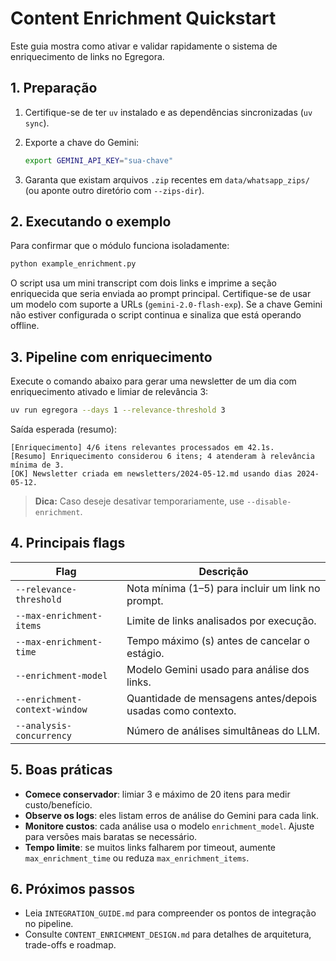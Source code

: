 # Content Enrichment Quickstart

Este guia mostra como ativar e validar rapidamente o sistema de enriquecimento de links no Egregora.

## 1. Preparação

1. Certifique-se de ter `uv` instalado e as dependências sincronizadas (`uv sync`).
2. Exporte a chave do Gemini:

   ```bash
   export GEMINI_API_KEY="sua-chave"
   ```

3. Garanta que existam arquivos `.zip` recentes em `data/whatsapp_zips/` (ou aponte outro diretório com `--zips-dir`).

## 2. Executando o exemplo

Para confirmar que o módulo funciona isoladamente:

```bash
python example_enrichment.py
```

O script usa um mini transcript com dois links e imprime a seção enriquecida que seria enviada ao prompt principal. Certifique-se de usar um modelo com suporte a URLs (`gemini-2.0-flash-exp`). Se a chave Gemini não estiver configurada o script continua e sinaliza que está operando offline.

## 3. Pipeline com enriquecimento

Execute o comando abaixo para gerar uma newsletter de um dia com enriquecimento ativado e limiar de relevância 3:

```bash
uv run egregora --days 1 --relevance-threshold 3
```

Saída esperada (resumo):

```
[Enriquecimento] 4/6 itens relevantes processados em 42.1s.
[Resumo] Enriquecimento considerou 6 itens; 4 atenderam à relevância mínima de 3.
[OK] Newsletter criada em newsletters/2024-05-12.md usando dias 2024-05-12.
```

> **Dica:** Caso deseje desativar temporariamente, use `--disable-enrichment`.

## 4. Principais flags

| Flag | Descrição |
| --- | --- |
| `--relevance-threshold` | Nota mínima (1–5) para incluir um link no prompt. |
| `--max-enrichment-items` | Limite de links analisados por execução. |
| `--max-enrichment-time` | Tempo máximo (s) antes de cancelar o estágio. |
| `--enrichment-model` | Modelo Gemini usado para análise dos links. |
| `--enrichment-context-window` | Quantidade de mensagens antes/depois usadas como contexto. |
| `--analysis-concurrency` | Número de análises simultâneas do LLM. |

## 5. Boas práticas

- **Comece conservador**: limiar 3 e máximo de 20 itens para medir custo/benefício.
- **Observe os logs**: eles listam erros de análise do Gemini para cada link.
- **Monitore custos**: cada análise usa o modelo `enrichment_model`. Ajuste para versões mais baratas se necessário.
- **Tempo limite**: se muitos links falharem por timeout, aumente `max_enrichment_time` ou reduza `max_enrichment_items`.

## 6. Próximos passos

- Leia `INTEGRATION_GUIDE.md` para compreender os pontos de integração no pipeline.
- Consulte `CONTENT_ENRICHMENT_DESIGN.md` para detalhes de arquitetura, trade-offs e roadmap.
